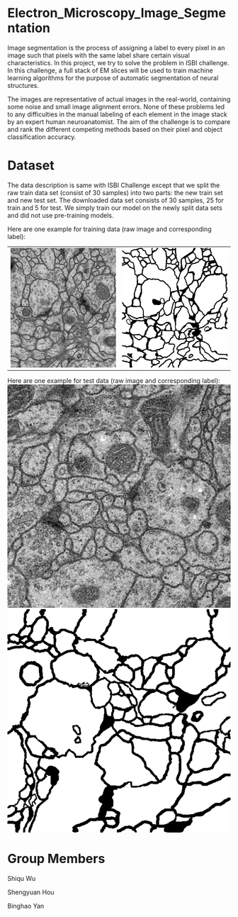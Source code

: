 # Electron_Microscopy_Image_Segmentation
Image segmentation is the process of assigning a label to every pixel in an image such that pixels with the same label share certain visual characteristics. In this project, we try to solve the problem in ISBI challenge.  In this challenge, a full stack of EM slices will be used to train machine learning algorithms for the purpose of automatic segmentation of neural structures.

The images are representative of actual images in the real-world, containing some noise and small image alignment errors. None of these problems led to any difficulties in the manual labeling of each element in the image stack by an expert human neuroanatomist. The aim of the challenge is to compare and rank the different competing methods based on their pixel and object classification accuracy.

# Dataset
The data description is same with ISBI Challenge except that we split the raw train data set (consist of 30 samples) into two parts: the new train set and new
test set. The downloaded data set consists of 30 samples, 25 for train and 5 for test. We simply train our model on the newly split data sets and did not use pre-training models. 

Here are one example for training data (raw image and corresponding label):

<!-- ![training-sample](/dataset/train_img/0.png) ![training-label](/dataset/train_label/0.png)  -->
<!-- ![training-sample](/dataset/train_img/0.png width="200" height="200") ![training-label](/dataset/train_label/0.png width="200" height="200") -->
<!-- <img align="left" width="400" height="400" src="/dataset/train_img/0.png">
<img align="right" width="400" height="400" src="/dataset/train_label/0.png"> -->

<table>
  <tr>
    <td><img src="/dataset/train_img/0.png" width=270 height=270td>
    <td><img src="/dataset/train_label/0.png" width=270 height=270td>
  </tr>
 </table>


Here are one example for test data (raw image and corresponding label):
![test-sample](/dataset/test_img/0.png) ![test-label](/dataset/test_label/0.png) 



# Group Members
Shiqu Wu

Shengyuan Hou

Binghao Yan
